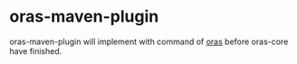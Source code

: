 
# oras-maven-plugin

oras-maven-plugin will implement with command of [oras](https://github.com/oras-project/oras) before oras-core have finished.